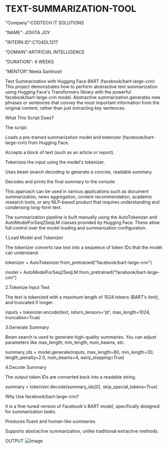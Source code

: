 # TEXT-SUMMARIZATION-TOOL
"Company":CODTECH IT SOLUTIONS

"NAME": JOVITA JOY

"INTERN ID":CT04DL1217

"DOMAIN":ARTIFICIAL INTELLIGENCE

"DURATION": 4 WEEKS

"MENTOR":Neela Santhosh 


Text Summarization with Hugging Face BART (facebook/bart-large-cnn)
This project demonstrates how to perform abstractive text summarization using Hugging Face's Transformers library with the powerful facebook/bart-large-cnn model. Abstractive summarization generates new phrases or sentences that convey the most important information from the original content, rather than just extracting key sentences.

What This Script Does?

The script:

Loads a pre-trained summarization model and tokenizer (facebook/bart-large-cnn) from Hugging Face.

Accepts a block of text (such as an article or report).

Tokenizes the input using the model's tokenizer.

Uses beam search decoding to generate a concise, readable summary.

Decodes and prints the final summary to the console.

This approach can be used in various applications such as document summarization, news aggregation, content recommendation, academic research tools, or any NLP-based product that requires understanding and condensing long-form text.

The summarization pipeline is built manually using the AutoTokenizer and AutoModelForSeq2SeqLM classes provided by Hugging Face. These allow full control over the model loading and summarization configuration.

1.Load Model and Tokenizer

The tokenizer converts raw text into a sequence of token IDs that the model can understand.

tokenizer = AutoTokenizer.from_pretrained("facebook/bart-large-cnn")

model = AutoModelForSeq2SeqLM.from_pretrained("facebook/bart-large-cnn")


2.Tokenize Input Text

The text is tokenized with a maximum length of 1024 tokens (BART’s limit), and truncated if longer.

inputs = tokenizer.encode(text, return_tensors='pt', max_length=1024, truncation=True)


3.Generate Summary

Beam search is used to generate high-quality summaries. You can adjust parameters like max_length, min_length, num_beams, etc.

summary_ids = model.generate(inputs, max_length=80, min_length=30, length_penalty=2.0, num_beams=4, early_stopping=True)


4.Decode Summary

The output token IDs are converted back into a readable string.

summary = tokenizer.decode(summary_ids[0], skip_special_tokens=True)



Why Use facebook/bart-large-cnn?

It is a fine-tuned version of Facebook's BART model, specifically designed for summarization tasks.

Produces fluent and human-like summaries.

Supports abstractive summarization, unlike traditional extractive methods.

OUTPUT
![Image](https://github.com/user-attachments/assets/98493648-d186-467d-9eb9-74ec0a6137ca)



